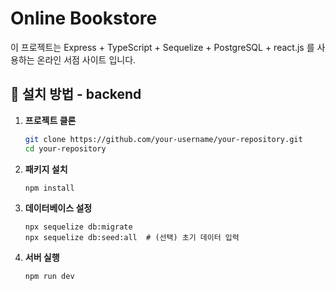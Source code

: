 # Online Bookstore

이 프로젝트는 Express + TypeScript + Sequelize + PostgreSQL +  react.js 를 사용하는 온라인 서점 사이트 입니다.

## 📌 설치 방법 - backend

1. **프로젝트 클론**
   ```sh
   git clone https://github.com/your-username/your-repository.git
   cd your-repository

2. **패키지 설치**
   ```
   npm install

3. **데이터베이스 설정**
   ```
   npx sequelize db:migrate
   npx sequelize db:seed:all  # (선택) 초기 데이터 입력
   
4. **서버 실행**
   ```
   npm run dev
